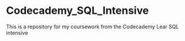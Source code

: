 # Codecademy_SQL_Intensive
This is a repository for my coursework from the Codecademy Lear SQL intensive
